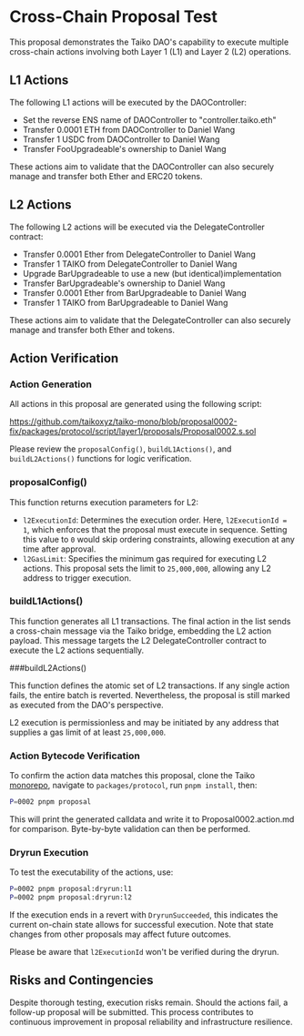 # Cross-Chain Proposal Test

This proposal demonstrates the Taiko DAO's capability to execute multiple cross-chain actions involving both Layer 1 (L1) and Layer 2 (L2) operations.

## L1 Actions

The following L1 actions will be executed by the DAOController:

- Set the reverse ENS name of DAOController to "controller.taiko.eth"
- Transfer 0.0001 ETH from DAOController to Daniel Wang
- Transfer 1 USDC from DAOController to Daniel Wang
- Transfer FooUpgradeable's ownership to Daniel Wang

These actions aim to validate that the DAOController can also securely manage and transfer both Ether and ERC20 tokens.

## L2 Actions

The following L2 actions will be executed via the DelegateController contract:

- Transfer 0.0001 Ether from DelegateController to Daniel Wang
- Transfer 1 TAIKO from DelegateController to Daniel Wang
- Upgrade BarUpgradeable to use a new (but identical)implementation
- Transfer BarUpgradeable's ownership to Daniel Wang
- Transfer 0.0001 Ether from BarUpgradeable to Daniel Wang
- Transfer 1 TAIKO from BarUpgradeable to Daniel Wang

These actions aim to validate that the DelegateController can also securely manage and transfer both Ether and tokens.

## Action Verification

### Action Generation

All actions in this proposal are generated using the following script:

https://github.com/taikoxyz/taiko-mono/blob/proposal0002-fix/packages/protocol/script/layer1/proposals/Proposal0002.s.sol

Please review the `proposalConfig()`, `buildL1Actions()`, and `buildL2Actions()` functions for logic verification.

### proposalConfig()

This function returns execution parameters for L2:

- `l2ExecutionId`: Determines the execution order. Here, `l2ExecutionId = 1`, which enforces that the proposal must execute in sequence. Setting this value to `0` would skip ordering constraints, allowing execution at any time after approval.
- `l2GasLimit`: Specifies the minimum gas required for executing L2 actions. This proposal sets the limit to `25,000,000`, allowing any L2 address to trigger execution.

### buildL1Actions()

This function generates all L1 transactions. The final action in the list sends a cross-chain message via the Taiko bridge, embedding the L2 action payload. This message targets the L2 DelegateController contract to execute the L2 actions sequentially.

###buildL2Actions()

This function defines the atomic set of L2 transactions. If any single action fails, the entire batch is reverted. Nevertheless, the proposal is still marked as executed from the DAO's perspective.

L2 execution is permissionless and may be initiated by any address that supplies a gas limit of at least `25,000,000`.

### Action Bytecode Verification

To confirm the action data matches this proposal, clone the Taiko [monorepo](https://github.com/taikoxyz/taiko-mono), navigate to `packages/protocol`, run `pnpm install`, then:

```bash
P=0002 pnpm proposal
```

This will print the generated calldata and write it to Proposal0002.action.md for comparison. Byte-by-byte validation can then be performed.

### Dryrun Execution

To test the executability of the actions, use:

```bash
P=0002 pnpm proposal:dryrun:l1
P=0002 pnpm proposal:dryrun:l2
```

If the execution ends in a revert with `DryrunSucceeded`, this indicates the current on-chain state allows for successful execution. Note that state changes from other proposals may affect future outcomes.

Please be aware that `l2ExecutionId` won't be verified during the dryrun.

## Risks and Contingencies

Despite thorough testing, execution risks remain. Should the actions fail, a follow-up proposal will be submitted. This process contributes to continuous improvement in proposal reliability and infrastructure resilience.
